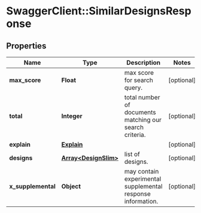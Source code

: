 # SwaggerClient::SimilarDesignsResponse

## Properties
Name | Type | Description | Notes
------------ | ------------- | ------------- | -------------
**max_score** | **Float** | max score for search query. | [optional] 
**total** | **Integer** | total number of documents matching our search criteria. | [optional] 
**explain** | [**Explain**](Explain.md) |  | [optional] 
**designs** | [**Array&lt;DesignSlim&gt;**](DesignSlim.md) | list of designs. | [optional] 
**x_supplemental** | **Object** | may contain experimental supplemental response information. | [optional] 


